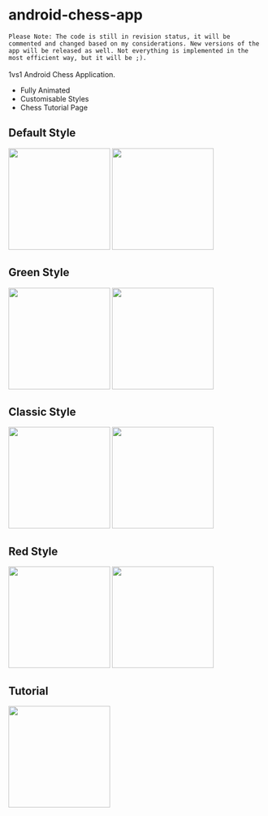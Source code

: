 # android-chess-app
`Please Note: The code is still in revision status, it will be commented and changed based on my considerations. New versions of the app will be released as well. Not everything is implemented in the most efficient way, but it will be ;).` <br>
<br>
1vs1 Android Chess Application. <br>
- Fully Animated
- Customisable Styles
- Chess Tutorial Page
## Default Style
<img src="https://user-images.githubusercontent.com/93838932/198877785-82b9350e-8639-42e3-a68b-f68332599939.png" width=200></img>
<img src="https://user-images.githubusercontent.com/93838932/198877941-ed063fc1-68bd-4f67-b7ff-ea0234eaac71.png" width=200></img>
## Green Style
<img src="https://user-images.githubusercontent.com/93838932/198877951-743c342f-cb29-40e8-9991-8e6509067c0d.png" width=200></img>
<img src="https://user-images.githubusercontent.com/93838932/198877954-c1ef2289-ff90-4df1-9908-ced87f89880f.png" width=200></img>
## Classic Style
<img src="https://user-images.githubusercontent.com/93838932/198877957-0d9d4b04-03ea-4f28-a14d-a2f2a58417d6.png" width=200></img>
<img src="https://user-images.githubusercontent.com/93838932/198877961-95536f06-4b3c-43cc-a95f-5e68da3dd239.png" width=200></img>
## Red Style
<img src="https://user-images.githubusercontent.com/93838932/198877964-6446ba1c-ca41-4a7a-bff6-b9248a367ea2.png" width=200></img>
<img src="https://user-images.githubusercontent.com/93838932/198877967-1416b1e9-c0c2-4ef2-8cc2-45e04676c1d8.png" width=200></img>
## Tutorial
<img src="https://user-images.githubusercontent.com/93838932/198877944-0af7a36a-0277-4ba8-8db5-5749fa2183ad.png" width=200></img>
